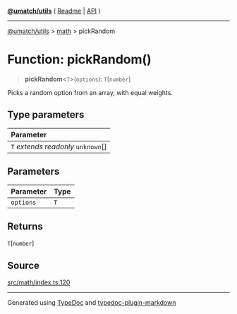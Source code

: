 [**@umatch/utils**](../../README.md) ( [Readme](../../README.md) \| [API](../../API.md) )

---

[@umatch/utils](../../API.md) > [math](../README.md) > pickRandom

# Function: pickRandom()

> **pickRandom**\<`T`\>(`options`): `T`[`number`]

Picks a random option from an array, with equal weights.

## Type parameters

| Parameter                            |
| :----------------------------------- |
| `T` _extends_ _readonly_ `unknown`[] |

## Parameters

| Parameter | Type |
| :-------- | :--- |
| `options` | `T`  |

## Returns

`T`[`number`]

## Source

[src/math/index.ts:120](https://github.com/umatch-oficial/utils/blob/fe3e40a/src/math/index.ts#L120)

---

Generated using [TypeDoc](https://typedoc.org/) and [typedoc-plugin-markdown](https://www.npmjs.com/package/typedoc-plugin-markdown)
